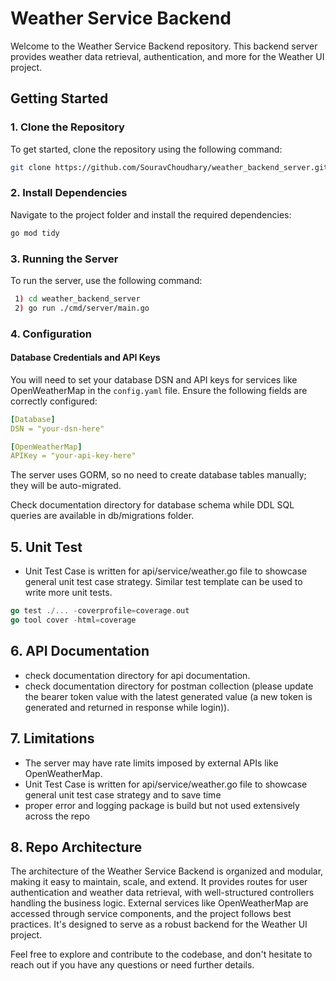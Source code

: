 # Weather Service Backend

Welcome to the Weather Service Backend repository. This backend server provides weather data retrieval, authentication, and more for the Weather UI project.

## Getting Started

### 1. Clone the Repository
To get started, clone the repository using the following command:

```bash
git clone https://github.com/SouravChoudhary/weather_backend_server.git
```

### 2. Install Dependencies

Navigate to the project folder and install the required dependencies:
```bash
go mod tidy
```

### 3. Running the Server

To run the server, use the following command:

```bash
 1) cd weather_backend_server
 2) go run ./cmd/server/main.go  
```

### 4. Configuration

#### Database Credentials and API Keys

You will need to set your database DSN and API keys for services like OpenWeatherMap in the `config.yaml` file. Ensure the following fields are correctly configured:

```yaml
[Database]
DSN = "your-dsn-here"

[OpenWeatherMap]
APIKey = "your-api-key-here"
```

The server uses GORM, so no need to create database tables manually; they will be auto-migrated.

Check documentation directory for database schema while DDL SQL queries are available in db/migrations folder.

## 5. Unit Test 

- Unit Test Case is written for api/service/weather.go file to 
showcase general unit test case strategy. Similar test template can be used to write more unit tests.

```go 
go test ./... -coverprofile=coverage.out 
go tool cover -html=coverage 
```

## 6. API Documentation
-  check documentation directory for api documentation.
-  check documentation directory for postman collection (please update the bearer token value with the latest generated value (a new token is generated and returned in response while login)).

## 7. Limitations

- The server may have rate limits imposed by external APIs like OpenWeatherMap.
- Unit Test Case is written for api/service/weather.go file to 
showcase general unit test case strategy and to save time 
- proper error and logging package is build but not used extensively across the repo 


## 8. Repo Architecture
The architecture of the Weather Service Backend is organized and modular, making it easy to maintain, scale, and extend. It provides routes for user authentication and weather data retrieval, with well-structured controllers handling the business logic. External services like OpenWeatherMap are accessed through service components, and the project follows best practices. It's designed to serve as a robust backend for the Weather UI project.

Feel free to explore and contribute to the codebase, and don't hesitate to reach out if you have any questions or need further details.